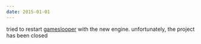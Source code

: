```yaml
---
date: 2015-01-01
---
```


tried to restart [gameslooper](https://www.ventureradar.com/organisation/GamesLooper/e709b1ec-bf66-4195-89ad-6fdf3883def3) with the new engine. unfortunately, the project has been closed
